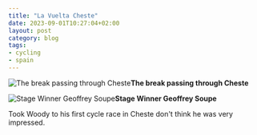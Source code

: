 ```yaml
---
title: "La Vuelta Cheste"
date: 2023-09-01T10:27:04+02:00
layout: post
category: blog
tags:
- cycling
- spain
---
```



 ![The break passing through Cheste](/images/2023/2023-09-01-la-vuelta-break-cheste.jpg)**The break passing through Cheste**
<!--more-->


 ![Stage Winner Geoffrey Soupe](/images/2023/2023-09-01-la-vuelta-geoffrey-soupe.jpg)**Stage Winner Geoffrey Soupe**

 Took Woody to his first cycle race in Cheste don't think he was very impressed.
